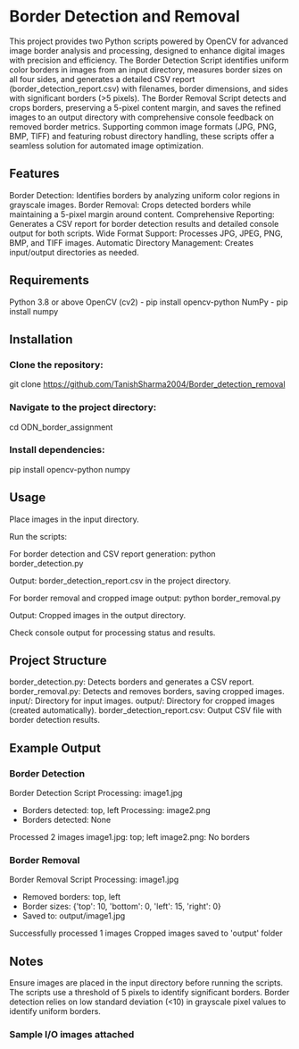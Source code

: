 # Border Detection and Removal
This project provides two Python scripts powered by OpenCV for advanced image border analysis and processing, designed to enhance digital images with precision and efficiency. The Border Detection Script identifies uniform color borders in images from an input directory, measures border sizes on all four sides, and generates a detailed CSV report (border_detection_report.csv) with filenames, border dimensions, and sides with significant borders (>5 pixels). The Border Removal Script detects and crops borders, preserving a 5-pixel content margin, and saves the refined images to an output directory with comprehensive console feedback on removed border metrics. Supporting common image formats (JPG, PNG, BMP, TIFF) and featuring robust directory handling, these scripts offer a seamless solution for automated image optimization.

## Features
Border Detection: Identifies borders by analyzing uniform color regions in grayscale images.
Border Removal: Crops detected borders while maintaining a 5-pixel margin around content.
Comprehensive Reporting: Generates a CSV report for border detection results and detailed console output for both scripts.
Wide Format Support: Processes JPG, JPEG, PNG, BMP, and TIFF images.
Automatic Directory Management: Creates input/output directories as needed.

## Requirements
Python 3.8 or above
OpenCV (cv2) - pip install opencv-python
NumPy - pip install numpy

## Installation

### Clone the repository:
git clone https://github.com/TanishSharma2004/Border_detection_removal


### Navigate to the project directory:
cd ODN_border_assignment


### Install dependencies:
pip install opencv-python numpy



## Usage

Place images in the input directory. 

Run the scripts:

For border detection and CSV report generation:
python border_detection.py

Output: border_detection_report.csv in the project directory.

For border removal and cropped image output:
python border_removal.py

Output: Cropped images in the output directory.



Check console output for processing status and results.


## Project Structure

border_detection.py: Detects borders and generates a CSV report.
border_removal.py: Detects and removes borders, saving cropped images.
input/: Directory for input images.
output/: Directory for cropped images (created automatically).
border_detection_report.csv: Output CSV file with border detection results.

## Example Output
### Border Detection
Border Detection Script
Processing: image1.jpg
  - Borders detected: top, left
Processing: image2.png
  - Borders detected: None

Processed 2 images
image1.jpg: top; left
image2.png: No borders

### Border Removal
Border Removal Script
Processing: image1.jpg
  - Removed borders: top, left
  - Border sizes: {'top': 10, 'bottom': 0, 'left': 15, 'right': 0}
  - Saved to: output/image1.jpg

Successfully processed 1 images
Cropped images saved to 'output' folder

## Notes

Ensure images are placed in the input directory before running the scripts.
The scripts use a threshold of 5 pixels to identify significant borders.
Border detection relies on low standard deviation (<10) in grayscale pixel values to identify uniform borders.

### Sample I/O images attached
